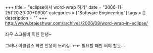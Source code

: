 +++
title = "eclipse에서 word-wrap 하기"
date = "2006-11-25T20:20:00+0900"
categories = ["Software Engineering"]
tags = []
description = ""
+++
<span class="copyright_entry" style="display:block;" title="eclipse에서 word-wrap 하기@@**@@http://shed.egloos.com/1458833"></span>http://www.brajeshwar.com/archives/2006/08/word-wrap-in-eclipse/
<br>
<br>좌우 스크롤바 이젠 안녕~
<br>
<br>그러나 이클립스 화면 반응이 느려짐. ㅠㅠ 필요할 때만 써야 할듯... 
<!--
       <rdf:RDF xmlns:rdf="http://www.w3.org/1999/02/22-rdf-syntax-ns#"
		    xmlns:dc="http://purl.org/dc/elements/1.1/"
		    xmlns:trackback="http://madskills.com/public/xml/rss/module/trackback/">
       <rdf:Description
	        rdf:about="http://shed.egloos.com/1458833"
	        dc:identifier="http://shed.egloos.com/1458833"
	        dc:title="eclipse에서 word-wrap 하기"
	        trackback:ping="http://shed.egloos.com/tb/1458833"/>
       </rdf:RDF>
       -->

<ul></ul>